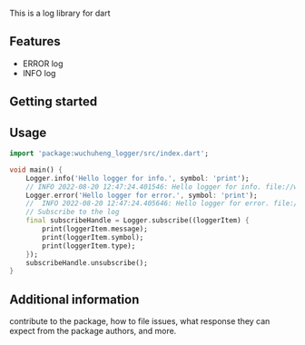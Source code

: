 This is a log library for dart

## Features

- ERROR log
- INFO log

## Getting started

## Usage

```dart
import 'package:wuchuheng_logger/src/index.dart';

void main() {
    Logger.info('Hello logger for info.', symbol: 'print');
    // INFO 2022-08-20 12:47:24.401546: Hello logger for info. file://wuchuheng_logger/example/wuchuheng_logger_example.dart:4:10 symbol: print
    Logger.error('Hello logger for error.', symbol: 'print');
    //  INFO 2022-08-20 12:47:24.405646: Hello logger for error. file://wuchuheng_logger/example/wuchuheng_logger_example.dart:5:10 symbol: print
    // Subscribe to the log
    final subscribeHandle = Logger.subscribe((loggerItem) {
        print(loggerItem.message);
        print(loggerItem.symbol);
        print(loggerItem.type);
    });
    subscribeHandle.unsubscribe();
}
```

## Additional information

contribute to the package, how to file issues, what response they can expect 
from the package authors, and more.
